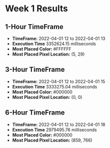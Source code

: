 # Week 1 Results

## 1-Hour TimeFrame
- **TimeFrame:** 2022-04-01 12 to 2022-04-01 13
- **Execution Time** 3352624.15 milliseconds
- **Most Placed Color:** #FFFFFF
- **Most Placed Pixel Location:** (5, 29)

## 3-Hour TimeFrame
- **TimeFrame:** 2022-04-01 12 to 2022-04-01 15
- **Execution Time** 3333275.04 milliseconds
- **Most Placed Color:** #000000
- **Most Placed Pixel Location:** (0, 0)

## 6-Hour TimeFrame
- **TimeFrame:** 2022-04-01 12 to 2022-04-01 18
- **Execution Time** 2979495.76 milliseconds
- **Most Placed Color:** #000000
- **Most Placed Pixel Location:** (859, 766)